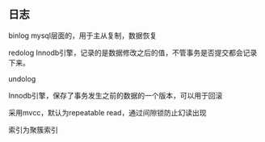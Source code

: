 ## 日志
binlog 
mysql层面的，用于主从复制，数据恢复

redolog
Innodb引擎，记录的是数据修改之后的值，不管事务是否提交都会记录下来。

undolog


Innodb引擎，保存了事务发生之前的数据的一个版本，可以用于回滚



采用mvcc，默认为repeatable read，通过间隙锁防止幻读出现



索引为聚簇索引

